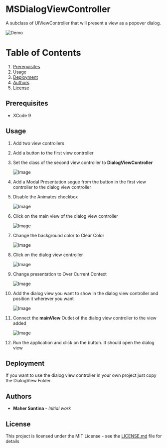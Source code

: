 # MSDialogViewController
A subclass of UIViewController that will present a view as a popover dialog.

![Demo](https://user-images.githubusercontent.com/24646608/34752853-df2dd792-f608-11e7-8a3c-2623bd9d2435.gif)

# Table of Contents
1. [Prerequisites](#prerequisites)
2. [Usage](#usage)
3. [Deployment](#deployment)
4. [Authors](#authors)
4. [License](#license)

## Prerequisites

- XCode 9

## Usage

1. Add two view controllers

2. Add a button to the first view controller

3. Set the class of the second view controller to **DialogViewController**

    ![Image](https://user-images.githubusercontent.com/24646608/34750182-d31ff0c0-f5f9-11e7-83d1-621744a73f9d.png)

4. Add a Modal Presentation segue from the button in the first view controller to the dialog view controller 

5. Disable the Animates checkbox

    ![Image](https://user-images.githubusercontent.com/24646608/34750368-d259f572-f5fa-11e7-95bf-e38d51660bd4.png)
    
6. Click on the main view of the dialog view controller

    ![Image](https://user-images.githubusercontent.com/24646608/34750428-24510884-f5fb-11e7-8bf9-8ff5c5fb30a5.png)

7. Change the background color to Clear Color

    ![Image](https://user-images.githubusercontent.com/24646608/34750478-5e327204-f5fb-11e7-9738-486e3410bd8a.png)
    
8. Click on the dialog view controller
    
    ![Image](https://user-images.githubusercontent.com/24646608/34750562-c330b594-f5fb-11e7-8cc5-8f38eb725cfd.png)
    
9. Change presentation to Over Current Context

    ![Image](https://user-images.githubusercontent.com/24646608/34750635-2f9fa898-f5fc-11e7-8748-17564c451639.png)
    
10. Add the dialog view you want to show in the dialog view controller and position it wherever you want

    ![Image](https://user-images.githubusercontent.com/24646608/34750797-2e8a0b46-f5fd-11e7-9c27-d3c5a9d966bb.png)
    
11. Connect the **mainView** Outlet of the dialog view controller to the view added

    ![Image](https://user-images.githubusercontent.com/24646608/34750926-cdce2d90-f5fd-11e7-9abd-46f7176cdf55.png)
    
12. Run the application and click on the button. It should open the dialog view

## Deployment

If you want to use the dialog view controller in your own project just copy the DialogView Folder.

## Authors

* **Maher Santina** - *Initial work*

## License

This project is licensed under the MIT License - see the [LICENSE.md](https://github.com/MaherKSantina/MSDialogViewController/blob/master/LICENSE) file for details
